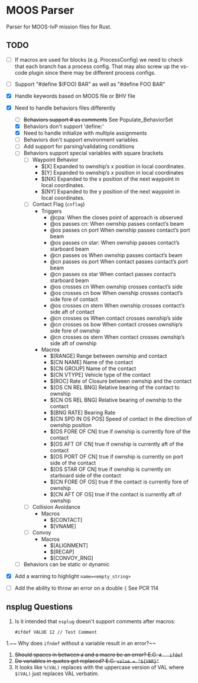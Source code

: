 # MOOS Parser

Parser for MOOS-IvP mission files for Rust.

## TODO
- [ ] If macros are used for blocks (e.g. ProcessConfig) we need to check
      that each branch has a process config. That may also screw up the
      vs-code plugin since there may be different process configs.
- [ ] Support "#define $(FOO) BAR" as well as "#define FOO BAR"
- [X] Handle keywords based on MOOS file or BHV file
- [X] Need to handle behaviors files differently
  - [ ] ~~Behaviors support # as comments~~ See Populate_BehaviorSet
  - [X] Behaviors don't support 'define:'
  - [X] Need to handle initialize with multiple assignments
  - [ ] Behaviors don't support environment variables
  - [ ] Add support for parsing/validating conditions
  - [ ] Behaviors support special variables with square brackets
    - [ ] Waypoint Behavior
      - $[X] Expanded to ownship’s x position in local coordinates.
      - $[Y] Expanded to ownship’s x position in local coordinates
      - $[NX] Expanded to the x position of the next waypoint in local coordinates.
      - $[NY] Expanded to the y position of the next waypoint in local coordinates.
    - [ ] Contact Flag (`cnflag`)
      - Triggers
        - @cpa: When the closes point of approach is observed
        - @os passes cn: When ownship passes contact’s beam
        - @os passes cn port When ownship passes contact’s port beam
        - @os passes cn star: When ownship passes contact’s starboard beam
        - @cn passes os When ownship passes contact’s beam
        - @cn passes os port When contact passes contact’s port beam
        - @cn passes os star When contact passes contact’s starboard beam
        - @os crosses cn When ownship crosses contact’s side
        - @os crosses cn bow When ownship crosses contact’s side fore of contact
        - @os crosses cn stern When ownship crosses contact’s side aft of contact
        - @cn crosses os When contact crosses ownship’s side
        - @cn crosses os bow When contact crosses ownship’s side fore of ownship
        - @cn crosses os stern When contact crosses ownship’s side aft of ownship
      - Macros
        - $[RANGE] Range between ownship and contact
        - $[CN NAME] Name of the contact
        - $[CN GROUP] Name of the contact
        - $[CN VTYPE] Vehicle type of the contact
        - $[ROC] Rate of Closure between ownship and the contact
        - $[OS CN REL BNG] Relative bearing of the contact to ownship
        - $[CN OS REL BNG] Relative bearing of ownship to the contact
        - $[BNG RATE] Bearing Rate
        - $[CN SPD IN OS POS] Speed of contact in the direction of ownship position
        - $[OS FORE OF CN] true if ownship is currently fore of the contact
        - $[OS AFT OF CN] true if ownship is currently aft of the contact
        - $[OS PORT OF CN] true if ownship is currently on port side of the contact
        - $[OS STAR OF CN] true if ownship is currently on starboard side of the contact
        - $[CN FORE OF OS] true if the contact is currently fore of ownship
        - $[CN AFT OF OS] true if the contact is currently aft of ownship
    - [ ] Collision Avoidance
      - Macros
        - $[CONTACT]
        - $[VNAME]
    - [ ] Convoy
      - Macros
        - $[ALIGNMENT]
        - $[RECAP]
        - $[CONVOY_RNG]
  - [ ] Behaviors can be static or dynamic 
- [X] Add a warning to highlight `name=<empty_string>`
- [ ] Add the ability to throw an error on a double `{` See PCR 114


## nsplug Questions

1. Is it intended that `nsplug` doesn't support comments after macros:
      ```text
      #ifdef VALUE 12 // Test Comment
      ```
1.~~ Why does `ifndef` without a variable result in an error?~~
1. ~~Should spaces in between `#` and a macro be an error? E.G. `#   ifdef`~~
1. ~~Do variables in quotes get replaced? E.G. `value = "${VAR}"`~~
1. It looks like `%(VAL)` replaces with the uppercase version of VAL where `$(VAL)`
   just replaces VAL verbatim.
